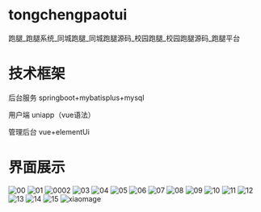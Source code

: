 # tongchengpaotui
跑腿_跑腿系统_同城跑腿_同城跑腿源码_校园跑腿_校园跑腿源码_跑腿平台

# 技术框架

后台服务 springboot+mybatisplus+mysql

用户端 uniapp（vue语法）

管理后台 vue+elementUi

# 界面展示
![00](https://github.com/user-attachments/assets/022796a9-5e43-4e1a-84ea-07c812a73e74)
![01](https://github.com/user-attachments/assets/e7d449f0-4f5c-44e7-9cc8-0dff00512087)
![0002](https://github.com/user-attachments/assets/11412ebf-bff9-43f2-be26-5c2893883c2c)
![03](https://github.com/user-attachments/assets/e3c9434d-ebb6-429f-8f62-0db3bae016a8)
![04](https://github.com/user-attachments/assets/f42b83c3-8279-4cda-a207-9087e969f529)
![05](https://github.com/user-attachments/assets/68326fd3-d2d3-4845-a8a5-6745f327b638)
![06](https://github.com/user-attachments/assets/315b1766-bbb0-4b37-acad-b64f9fab98bf)
![07](https://github.com/user-attachments/assets/cb0f6822-04ca-426d-8414-5b6606ecb23d)
![08](https://github.com/user-attachments/assets/a9f22a97-1269-4b01-b5b1-6c40c670659d)
![09](https://github.com/user-attachments/assets/de6cd8b6-1449-4ce1-b87f-ce6d7a9f266a)
![10](https://github.com/user-attachments/assets/09e9e496-cfec-4f1e-a534-09dd221a1466)
![11](https://github.com/user-attachments/assets/cb71640b-6391-4fad-a2f3-d4d3cc7c1f72)
![12](https://github.com/user-attachments/assets/b1dd7296-b024-4c5b-b5a5-5b5760209ed4)
![13](https://github.com/user-attachments/assets/868e53c3-16ce-4e95-b940-b5ddc8b0c544)
![14](https://github.com/user-attachments/assets/eec84558-3314-47b3-95f1-a9e47fc63eb8)
![15](https://github.com/user-attachments/assets/511d0dde-95b3-4857-a6d6-08b747fdd9ca)
![xiaomage](https://github.com/user-attachments/assets/504c478c-713f-4dc1-ab47-3d0bc671ad2e)

















